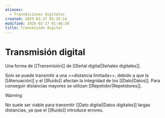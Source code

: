 ```yaml
---
aliases:
  - Transmisiones digitales
created: 2025-03-27 01:35:14
modified: 2025-03-27 01:46:30
title: Transmisión digital
---
```


# Transmisión digital

Una forma de [[Transmisión]] de [[Señal digital|Señales digitales]].

Solo se puede transmitir a una ==distancia limitada==, debido a que la [[Atenuación]] y el [[Ruido]] afectan la integridad de los [[Dato|Datos]]. Para conseguir distancias mayores se utilizan [[Repetidor|Repetidores]].

> [!warning]
> No suele ser viable para transmitir [[Dato digital|Datos digitales]] largas distancias, ya que el [[Ruido]] introduce errores.
